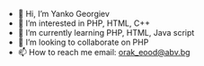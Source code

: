 - 👋 Hi, I’m Yanko Georgiev
- 👀 I’m interested in PHP, HTML, C++
- 🌱 I’m currently learning PHP, HTML, Java script
- 💞️ I’m looking to collaborate on PHP
- 📫 How to reach me email: orak_eood@abv.bg

<!---
Kinjanko/Kinjanko is a ✨ special ✨ repository because its `README.md` (this file) appears on your GitHub profile.
You can click the Preview link to take a look at your changes.
--->
